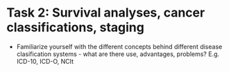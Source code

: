 # Task 2: Survival analyses, cancer classifications, staging

* Familiarize yourself with the different concepts behind different disease clasification systems - what are there use, advantages, problems? E.g. ICD-10, ICD-O, NCIt 
